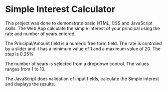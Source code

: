 # Simple Interest Calculator
This project was done to demonstrate basic HTML, CSS and JavaScript skills. 
The Web App calculate the simple interest of your principal using the rate and 
number of years entered. 

The Principal/Amount field is a numeric free form field.
The rate is controled by a slider and it has a minimum value of 1 and a maximum value of 20. The step is 0.25%

The number of years is selected from a dropdown control. The values ranges from 1 to 10.

The JavaScript does validation of input fields, calculate the Simple Interest and displays the results.
